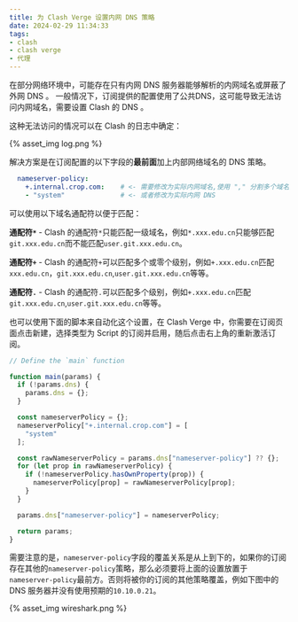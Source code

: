 ```yaml
---
title: 为 Clash Verge 设置内网 DNS 策略
date: 2024-02-29 11:34:33
tags:
- clash
- clash verge
- 代理
---
```


在部分网络环境中，可能存在只有内网 DNS 服务器能够解析的内网域名或屏蔽了外网 DNS 。
一般情况下，订阅提供的配置使用了公共DNS，这可能导致无法访问内网域名，需要设置 Clash 的 DNS 。

这种无法访问的情况可以在 Clash 的日志中确定：

<!-- more -->

{% asset_img log.png %}

解决方案是在订阅配置的以下字段的**最前面**加上内部网络域名的 DNS 策略。

```yaml
  nameserver-policy:
    +.internal.crop.com:    # <- 需要修改为实际内网域名,使用 "," 分割多个域名
    - "system"              # <- 或者修改为实际内网 DNS
```

可以使用以下域名通配符以便于匹配：

**通配符`*`** - Clash 的通配符`*`只能匹配一级域名，例如`*.xxx.edu.cn`只能够匹配`git.xxx.edu.cn`而不能匹配`user.git.xxx.edu.cn`。

**通配符`+`** - Clash 的通配符`+`可以匹配多个或零个级别，例如`+.xxx.edu.cn`匹配`xxx.edu.cn`，`git.xxx.edu.cn`,`user.git.xxx.edu.cn`等等。

**通配符`.`** - Clash 的通配符`.`可以匹配多个级别，例如`+.xxx.edu.cn`匹配`git.xxx.edu.cn`,`user.git.xxx.edu.cn`等等。


也可以使用下面的脚本来自动化这个设置，在 Clash Verge 中，你需要在订阅页面点击新建，选择类型为 Script 的订阅并启用，随后点击右上角的重新激活订阅。

```js
// Define the `main` function

function main(params) {
  if (!params.dns) {
    params.dns = {};
  }

  const nameserverPolicy = {};
  nameserverPolicy["+.internal.crop.com"] = [
    "system"
  ];

  const rawNameserverPolicy = params.dns["nameserver-policy"] ?? {};
  for (let prop in rawNameserverPolicy) {
    if (!nameserverPolicy.hasOwnProperty(prop)) {
      nameserverPolicy[prop] = rawNameserverPolicy[prop];
    }
  }

  params.dns["nameserver-policy"] = nameserverPolicy;

  return params;
}
```

需要注意的是，`nameserver-policy`字段的覆盖关系是从上到下的，如果你的订阅存在其他的`nameserver-policy`策略，那么必须要将上面的设置放置于`nameserver-policy`最前方。否则将被你的订阅的其他策略覆盖，例如下图中的 DNS 服务器并没有使用预期的`10.10.0.21`。

{% asset_img wireshark.png %}